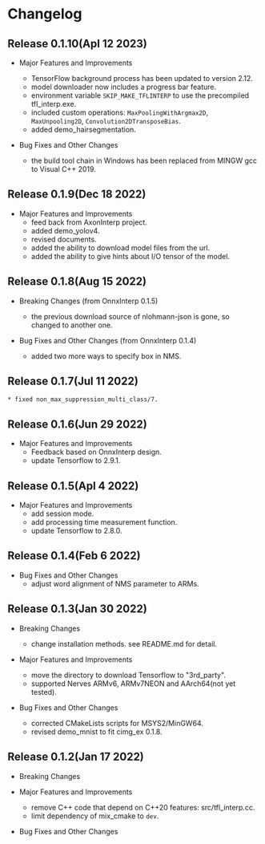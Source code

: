 # Changelog

## Release 0.1.10(Apl 12 2023)

  * Major Features and Improvements
    * TensorFlow background process has been updated to version 2.12.
    * model downloader now includes a progress bar feature.
    * environment variable `SKIP_MAKE_TFLINTERP` to use the precompiled tfl_interp.exe.
    * included custom operations: `MaxPoolingWithArgmax2D`, `MaxUnpooling2D`, `Convolution2DTransposeBias`.
    * added demo_hairsegmentation.

  * Bug Fixes and Other Changes
    * the build tool chain in Windows has been replaced from MINGW gcc to Visual C++ 2019.

## Release 0.1.9(Dec 18 2022)

  * Major Features and Improvements
    * feed back from AxonInterp project.
    * added demo_yolov4.
    * revised documents.
    * added the ability to download model files from the url.
    * added the ability to give hints about I/O tensor of the model.

## Release 0.1.8(Aug 15 2022)

  * Breaking Changes (from OnnxInterp 0.1.5)
    * the previous download source of nlohmann-json is gone, so changed to another one.

  * Bug Fixes and Other Changes (from OnnxInterp 0.1.4)
    * added two more ways to specify box in NMS.

## Release 0.1.7(Jul 11 2022)

    * fixed non_max_suppression_multi_class/7.

## Release 0.1.6(Jun 29 2022)

  * Major Features and Improvements
    * Feedback based on OnnxInterp design.
    * update Tensorflow to 2.9.1.

## Release 0.1.5(Apl 4 2022)

  * Major Features and Improvements
    * add session mode.
    * add processing time measurement function.
    * update Tensorflow to 2.8.0.

## Release 0.1.4(Feb 6 2022)

  * Bug Fixes and Other Changes
    * adjust word alignment of NMS parameter to ARMs.

## Release 0.1.3(Jan 30 2022)

  * Breaking Changes
    * change installation methods. see README.md for detail.

  * Major Features and Improvements
    * move the directory to download Tensorflow to "3rd_party".
    * supported Nerves ARMv6, ARMv7NEON and AArch64(not yet tested).

  * Bug Fixes and Other Changes
    * corrected CMakeLists scripts for MSYS2/MinGW64. 
    * revised demo_mnist to fit cimg_ex 0.1.8.

## Release 0.1.2(Jan 17 2022)

  * Breaking Changes

  * Major Features and Improvements
    * remove C++ code that depend on C++20 features: src/tfl_interp.cc.
    * limit dependency of mix_cmake to `dev`.

  * Bug Fixes and Other Changes
